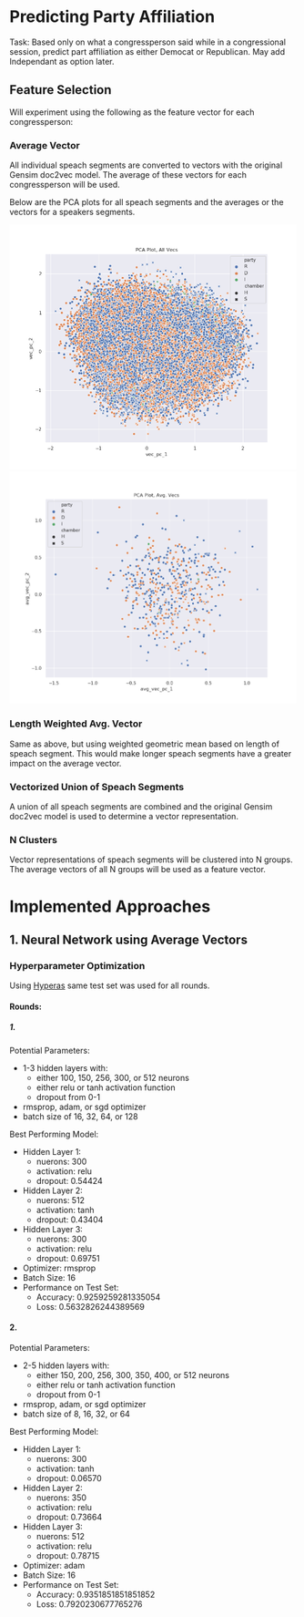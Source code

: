 # Predicting Party Affiliation
Task: Based only on what a congressperson said while in a congressional session, predict part affiliation as either Democat or Republican.
May add Independant as option later.

## Feature Selection

Will experiment using the following as the feature vector for each congressperson:

### Average Vector
All individual speach segments are converted to vectors with the original Gensim doc2vec model. The average of these vectors for each congressperson will be used.

Below are the PCA plots for all speach segments and the averages or the vectors for a speakers segments.

![all](https://github.com/RossDeVito/Marat/blob/master/Images/PCA_plot_all_vecs.png)
![avg](https://github.com/RossDeVito/Marat/blob/master/Images/PCA_plot_avg_vecs.png)


### Length Weighted Avg. Vector
Same as above, but using weighted geometric mean based on length of speach segment. This would make longer speach segments have a greater impact on the average vector.

### Vectorized Union of Speach Segments
A union of all speach segments are combined and the original Gensim doc2vec model is used to determine a vector representation.

### N Clusters
Vector representations of speach segments will be clustered into N groups. The average vectors of all N groups will be used as a feature vector.

# Implemented Approaches

## 1. Neural Network using Average Vectors

### Hyperparameter Optimization
Using [Hyperas](https://github.com/maxpumperla/hyperas)
same test set was used for all rounds.

#### Rounds:

##### 1.
Potential Parameters:
- 1-3 hidden layers with: 
	- either 100, 150, 256, 300, or 512 neurons
	- either relu or tanh activation function
	- dropout from 0-1
- rmsprop, adam, or sgd optimizer
- batch size of 16, 32, 64, or 128

Best Performing Model:
- Hidden Layer 1:
	- nuerons: 		300
	- activation: 	relu
	- dropout: 		0.54424
- Hidden Layer 2:
	- nuerons: 		512
	- activation: 	tanh
	- dropout: 		0.43404
- Hidden Layer 3:
	- nuerons: 		300
	- activation: 	relu
	- dropout: 		0.69751
- Optimizer:	rmsprop
- Batch Size:	16
- Performance on Test Set:
	- Accuracy: 	0.9259259281335054
	- Loss: 		0.5632826244389569

#### 2.
Potential Parameters:
- 2-5 hidden layers with: 
	- either 150, 200, 256, 300, 350, 400, or 512 neurons
	- either relu or tanh activation function
	- dropout from 0-1
- rmsprop, adam, or sgd optimizer
- batch size of 8, 16, 32, or 64

Best Performing Model:
- Hidden Layer 1:
	- nuerons: 		300
	- activation: 	tanh
	- dropout: 		0.06570
- Hidden Layer 2:
	- nuerons: 		350
	- activation: 	relu
	- dropout: 		0.73664
- Hidden Layer 3:
	- nuerons: 		512
	- activation: 	relu
	- dropout: 		0.78715
- Optimizer:	adam
- Batch Size:	16
- Performance on Test Set:
	- Accuracy: 	0.9351851851851852
	- Loss: 		0.7920230677765276
